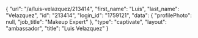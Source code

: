 {
    "url": "\/a\/luis-velazquez\/213414",
    "first_name": "Luis",
    "last_name": "Velazquez",
    "id": "213414",
    "login_id": "1759121",
    "data": {
        "profilePhoto": null,
        "job_title": "Makeup Expert"
    },
    "type": "captivate",
    "layout": "ambassador",
    "title": "Luis Velazquez"
}